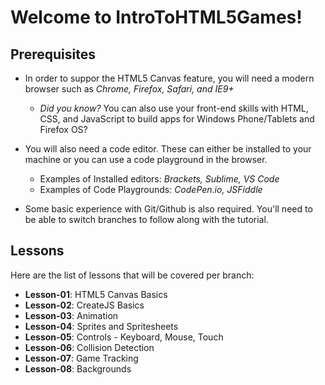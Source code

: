 # Welcome to IntroToHTML5Games!
## Prerequisites 
* In order to suppor the HTML5 Canvas feature, you will need a modern browser such as _Chrome, Firefox, Safari, and IE9+_
    * _Did you know?_ You can also use your front-end skills with HTML, CSS, and JavaScript to build apps for Windows Phone/Tablets and Firefox OS?
* You will also need a code editor. These can either be installed to your machine or you can use a code playground in the browser.
    * Examples of Installed editors: _Brackets, Sublime, VS Code_
    * Examples of Code Playgrounds: _CodePen.io, JSFiddle_
    
* Some basic experience with Git/Github is also required. You'll need to be able to switch branches to follow along with the tutorial.

## Lessons
Here are the list of lessons that will be covered per branch:
* **Lesson-01**: HTML5 Canvas Basics
* **Lesson-02**: CreateJS Basics
* **Lesson-03**: Animation
* **Lesson-04**: Sprites and Spritesheets
* **Lesson-05**: Controls - Keyboard, Mouse, Touch
* **Lesson-06**: Collision Detection
* **Lesson-07**: Game Tracking
* **Lesson-08**: Backgrounds

